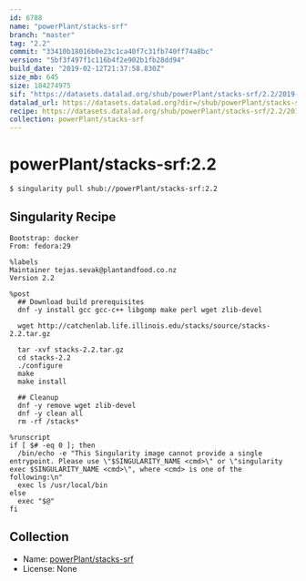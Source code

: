 ```yaml
---
id: 6788
name: "powerPlant/stacks-srf"
branch: "master"
tag: "2.2"
commit: "33410b18016b0e23c1ca40f7c31fb740ff74a8bc"
version: "5bf3f497f1c116b4f2e902b1fb28dd94"
build_date: "2019-02-12T21:37:58.830Z"
size_mb: 645
size: 184274975
sif: "https://datasets.datalad.org/shub/powerPlant/stacks-srf/2.2/2019-02-12-33410b18-5bf3f497/5bf3f497f1c116b4f2e902b1fb28dd94.simg"
datalad_url: https://datasets.datalad.org?dir=/shub/powerPlant/stacks-srf/2.2/2019-02-12-33410b18-5bf3f497/
recipe: https://datasets.datalad.org/shub/powerPlant/stacks-srf/2.2/2019-02-12-33410b18-5bf3f497/Singularity
collection: powerPlant/stacks-srf
---
```


# powerPlant/stacks-srf:2.2

```bash
$ singularity pull shub://powerPlant/stacks-srf:2.2
```

## Singularity Recipe

```singularity
Bootstrap: docker
From: fedora:29

%labels
Maintainer tejas.sevak@plantandfood.co.nz
Version 2.2

%post
  ## Download build prerequisites
  dnf -y install gcc gcc-c++ libgomp make perl wget zlib-devel

  wget http://catchenlab.life.illinois.edu/stacks/source/stacks-2.2.tar.gz

  tar -xvf stacks-2.2.tar.gz
  cd stacks-2.2
  ./configure
  make
  make install
  
  ## Cleanup
  dnf -y remove wget zlib-devel
  dnf -y clean all
  rm -rf /stacks*

%runscript
if [ $# -eq 0 ]; then
  /bin/echo -e "This Singularity image cannot provide a single entrypoint. Please use \"$SINGULARITY_NAME <cmd>\" or \"singularity exec $SINGULARITY_NAME <cmd>\", where <cmd> is one of the following:\n"
  exec ls /usr/local/bin
else
  exec "$@"
fi
```

## Collection

 - Name: [powerPlant/stacks-srf](https://github.com/powerPlant/stacks-srf)
 - License: None

